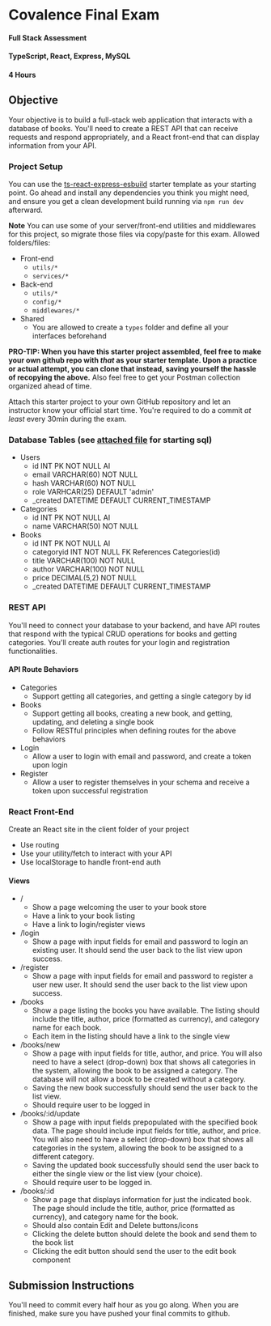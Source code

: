 # Covalence Final Exam
#### Full Stack Assessment
#### TypeScript, React, Express, MySQL
#### 4 Hours

## Objective
Your objective is to build a full-stack web application that interacts with a database of books.  You'll need to create a REST API that can receive requests and respond appropriately, and a React front-end that can display information from your API.

### Project Setup
You can use the [ts-react-express-esbuild](https://github.com/covalence-io/ts-react-express-esbuild) starter template as your starting point.  Go ahead and install any dependencies you think you might need, and ensure you get a clean development build running via `npm run dev` afterward.

**Note** You can use some of your server/front-end utilities and middlewares for this project, so migrate those files via copy/paste for this exam. Allowed folders/files:

 - Front-end
	 - `utils/*`
	 - `services/*`
- Back-end
	- `utils/*`
 	- `config/*` 	
	- `middlewares/*`
 - Shared
 	- You are allowed to create a `types` folder and define all your interfaces beforehand


**PRO-TIP: When you have this starter project assembled, feel free to make your own github repo with *that* as your starter template. Upon a practice or actual attempt, you can clone that instead, saving yourself the hassle of recopying the above.** Also feel free to get your Postman collection organized ahead of time.

Attach this starter project to your own GitHub repository and let an instructor know your official start time.  You're required to do a commit *at least* every 30min during the exam.

### Database Tables (see [attached file](./bookstore-no-tokens.sql) for starting sql)
* Users
	* id INT PK NOT NULL AI
	* email VARCHAR(60) NOT NULL
	* hash VARCHAR(60) NOT NULL
	* role VARHCAR(25) DEFAULT 'admin'
	* _created DATETIME DEFAULT CURRENT_TIMESTAMP
* Categories
	* id INT PK NOT NULL AI
	* name VARCHAR(50) NOT NULL
* Books
	* id INT PK NOT NULL AI
	* categoryid INT NOT NULL FK References Categories(id)
	* title VARCHAR(100) NOT NULL
	* author VARCHAR(100) NOT NULL
	* price DECIMAL(5,2) NOT NULL
	* _created DATETIME DEFAULT CURRENT_TIMESTAMP


### REST API
You'll need to connect your database to your backend, and have API routes that respond with the typical CRUD operations for books and getting categories.  You'll create auth routes for your login and registration functionalities.

#### API Route Behaviors

* Categories
	* Support getting all categories, and getting a single category by id
* Books
	* Support getting all books, creating a new book, and getting, updating, and deleting a single book
	* Follow RESTful principles when defining routes for the above behaviors
* Login
	* Allow a user to login with email and password, and create a token upon login
* Register
	* Allow a user to register themselves in your schema and receive a token upon successful registration

### React Front-End

Create an React site in the client folder of your project
* Use routing
* Use your utility/fetch to interact with your API
* Use localStorage to handle front-end auth

#### Views
* /
	* Show a page welcoming the user to your book store
	* Have a link to your book listing
	* Have a link to login/register views
* /login
	* Show a page with input fields for email and password to login an existing user.  It should send the user back to the list view upon success.
* /register
	* Show a page with input fields for email and password to register a user new user.  It should send the user back to the list view upon success. 
* /books
	* Show a page listing the books you have available. The listing should include the title, author, price (formatted as currency), and category name for each book.
	* Each item in the listing should have a link to the single view
* /books/new
	* Show a page with input fields for title, author, and price. You will also need to have a select (drop-down) box that shows all categories in the system, allowing the book to be assigned a category. The database will not allow a book to be created without a category.
	* Saving the new book successfully should send the user back to the list view.
	* Should require user to be logged in
* /books/:id/update
	* Show a page with input fields prepopulated with the specified book data. The page should include input fields for title, author, and price. You will also need to have a select (drop-down) box that shows all categories in the system, allowing the book to be assigned to a different category.
	* Saving the updated book successfully should send the user back to either the single view or the list view (your choice).
	* Should require user to be logged in.
* /books/:id
	* Show a page that displays information for just the indicated book. The page should include the title, author, price (formatted as currency), and category name for the book.
	* Should also contain Edit and Delete buttons/icons
	* Clicking the delete button should delete the book and send them to the book list
	* Clicking the edit button should send the user to the edit book component

## Submission Instructions
You'll need to commit every half hour as you go along. When you are finished, make sure you have pushed your final commits to github.

